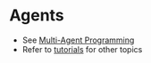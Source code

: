 # Agents

- See [Multi-Agent Programming](/tutorials/multi-agent-programming)
- Refer to [tutorials](/tutorials) for other topics